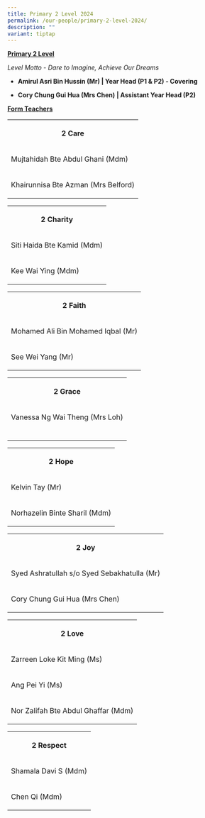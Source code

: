 ```yaml
---
title: Primary 2 Level 2024
permalink: /our-people/primary-2-level-2024/
description: ""
variant: tiptap
---
```

<p><strong><u>Primary 2 Level</u></strong>
</p>
<p><em>Level Motto - Dare to Imagine, Achieve Our Dreams</em>
</p>
<p></p>
<ul data-tight="true" class="tight">
<li>
<p><strong>Amirul Asri Bin Hussin (Mr) | Year Head (P1 &amp; P2) - Covering</strong>
</p>
</li>
<li>
<p><strong>Cory Chung Gui Hua (Mrs Chen) | Assistant Year Head (P2)</strong>
</p>
</li>
</ul>
<p></p>
<p><strong><u>Form Teachers</u></strong>
</p>
<table style="minWidth: 25px">
<colgroup>
<col>
</colgroup>
<tbody>
<tr>
<th rowspan="1" colspan="1">
<p>2 Care</p>
</th>
</tr>
<tr>
<td rowspan="1" colspan="1">
<p>Mujtahidah Bte Abdul Ghani (Mdm)</p>
</td>
</tr>
<tr>
<td rowspan="1" colspan="1">
<p>Khairunnisa Bte Azman (Mrs Belford)</p>
</td>
</tr>
</tbody>
</table>
<p></p>
<table style="minWidth: 25px">
<colgroup>
<col>
</colgroup>
<tbody>
<tr>
<th rowspan="1" colspan="1">
<p>2 Charity</p>
</th>
</tr>
<tr>
<td rowspan="1" colspan="1">
<p>Siti Haida Bte Kamid (Mdm)</p>
</td>
</tr>
<tr>
<td rowspan="1" colspan="1">
<p>Kee Wai Ying (Mdm)</p>
</td>
</tr>
</tbody>
</table>
<p></p>
<table style="minWidth: 25px">
<colgroup>
<col>
</colgroup>
<tbody>
<tr>
<th rowspan="1" colspan="1">
<p>2 Faith</p>
</th>
</tr>
<tr>
<td rowspan="1" colspan="1">
<p>Mohamed Ali Bin Mohamed Iqbal (Mr)</p>
</td>
</tr>
<tr>
<td rowspan="1" colspan="1">
<p>See Wei Yang (Mr)</p>
</td>
</tr>
</tbody>
</table>
<p></p>
<table style="minWidth: 25px">
<colgroup>
<col>
</colgroup>
<tbody>
<tr>
<th rowspan="1" colspan="1">
<p>2 Grace</p>
</th>
</tr>
<tr>
<td rowspan="1" colspan="1">
<p>Vanessa Ng Wai Theng (Mrs Loh)</p>
</td>
</tr>
<tr>
<td rowspan="1" colspan="1">
<p></p>
</td>
</tr>
</tbody>
</table>
<p></p>
<table style="minWidth: 25px">
<colgroup>
<col>
</colgroup>
<tbody>
<tr>
<th rowspan="1" colspan="1">
<p>2 Hope</p>
</th>
</tr>
<tr>
<td rowspan="1" colspan="1">
<p>Kelvin Tay (Mr)</p>
</td>
</tr>
<tr>
<td rowspan="1" colspan="1">
<p>Norhazelin Binte Sharil (Mdm)</p>
</td>
</tr>
</tbody>
</table>
<p></p>
<table style="minWidth: 25px">
<colgroup>
<col>
</colgroup>
<tbody>
<tr>
<th rowspan="1" colspan="1">
<p>2 Joy</p>
</th>
</tr>
<tr>
<td rowspan="1" colspan="1">
<p>Syed Ashratullah s/o Syed Sebakhatulla (Mr)</p>
</td>
</tr>
<tr>
<td rowspan="1" colspan="1">
<p>Cory Chung Gui Hua (Mrs Chen)</p>
</td>
</tr>
</tbody>
</table>
<p></p>
<table style="minWidth: 25px">
<colgroup>
<col>
</colgroup>
<tbody>
<tr>
<th rowspan="1" colspan="1">
<p>2 Love</p>
</th>
</tr>
<tr>
<td rowspan="1" colspan="1">
<p>Zarreen Loke Kit Ming (Ms)</p>
</td>
</tr>
<tr>
<td rowspan="1" colspan="1">
<p>Ang Pei Yi (Ms)</p>
</td>
</tr>
<tr>
<td rowspan="1" colspan="1">
<p>Nor Zalifah Bte Abdul Ghaffar (Mdm)</p>
</td>
</tr>
</tbody>
</table>
<p></p>
<table style="minWidth: 25px">
<colgroup>
<col>
</colgroup>
<tbody>
<tr>
<th rowspan="1" colspan="1">
<p>2 Respect</p>
</th>
</tr>
<tr>
<td rowspan="1" colspan="1">
<p>Shamala Davi S (Mdm)</p>
</td>
</tr>
<tr>
<td rowspan="1" colspan="1">
<p>Chen Qi (Mdm)</p>
</td>
</tr>
</tbody>
</table>
<p></p>
<p></p>